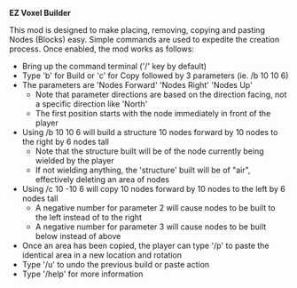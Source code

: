 **EZ Voxel Builder**

This mod is designed to make placing, removing, copying and pasting Nodes (Blocks) easy. Simple commands are used to expedite the creation process. Once enabled, the mod works as follows:

- Bring up the command terminal ('/' key by default)
- Type 'b' for Build or 'c' for Copy followed by 3 parameters (ie. /b 10 10 6)
- The parameters are 'Nodes Forward' 'Nodes Right' 'Nodes Up'
  - Note that parameter directions are based on the direction facing, not a specific direction like 'North'
  - The first position starts with the node immediately in front of the player
- Using /b 10 10 6 will build a structure 10 nodes forward by 10 nodes to the right by 6 nodes tall
  - Note that the structure built will be of the node currently being wielded by the player
  - If not wielding anything, the 'structure' built will be of "air", effectively deleting an area of nodes
- Using /c 10 -10 6 will copy 10 nodes forward by 10 nodes to the left by 6 nodes tall
  - A negative number for parameter 2 will cause nodes to be built to the left instead of to the right
  - A negative number for parameter 3 will cause nodes to be built below instead of above
- Once an area has been copied, the player can type '/p' to paste the identical area in a new location and rotation
- Type '/u' to undo the previous build or paste action
- Type '/help' for more information